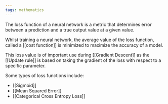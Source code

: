 ```yaml
---
tags: mathematics
---
```

The loss function of a neural network is a metric that determines error between a prediction and a true output value at a given value.

Whilst training a neural network, the average value of the loss function, called a [[cost function]] is minimized to maximize the accuracy of a model.

This loss value is of important use during [[Gradient Descent]] as the [[Update rule]] is based on taking the gradient of the loss with respect to a specific parameter.

Some types of loss functions include:
- [[Sigmoid]]
- [[Mean Squared Error]]
- [[Categorical Cross Entropy Loss]]
